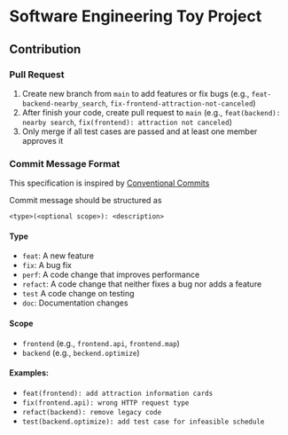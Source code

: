 # Software Engineering Toy Project

## Contribution

### Pull Request

1. Create new branch from `main` to add features or fix bugs (e.g., `feat-backend-nearby_search`, `fix-frontend-attraction-not-canceled`)
2. After finish your code, create pull request to `main` (e.g., `feat(backend): nearby search`, `fix(frontend): attraction not canceled`)
3. Only merge if all test cases are passed and at least one member approves it

### Commit Message Format

This specification is inspired by [Conventional Commits](https://www.conventionalcommits.org/)

Commit message should be structured as

```text
<type>(<optional scope>): <description>
```

#### Type

- `feat`: A new feature
- `fix`: A bug fix
- `perf`: A code change that improves performance
- `refact`: A code change that neither fixes a bug nor adds a feature
- `test` A code change on testing
- `doc`: Documentation changes

#### Scope

- `frontend` (e.g., `frontend.api`, `frontend.map`)
- `backend` (e.g., `beckend.optimize`)

#### Examples:

- `feat(frontend): add attraction information cards`
- `fix(frontend.api): wrong HTTP request type`
- `refact(backend): remove legacy code`
- `test(backend.optimize): add test case for infeasible schedule`


